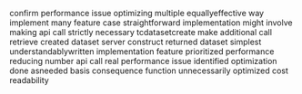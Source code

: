 confirm performance issue optimizing multiple equallyeffective way implement many feature case straightforward implementation might involve making api call strictly necessary tcdatasetcreate make additional call retrieve created dataset server construct returned dataset simplest understandablywritten implementation feature prioritized performance reducing number api call real performance issue identified optimization done asneeded basis consequence function unnecessarily optimized cost readability